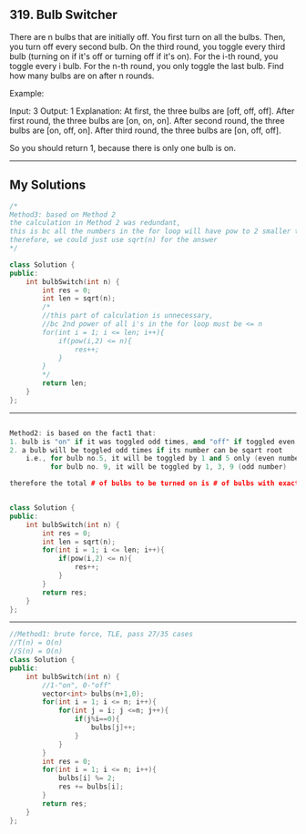 ## 319. Bulb Switcher

There are n bulbs that are initially off. You first turn on all the bulbs. Then, you turn off every second bulb. On the third round, you toggle every third bulb (turning on if it's off or turning off if it's on). For the i-th round, you toggle every i bulb. For the n-th round, you only toggle the last bulb. Find how many bulbs are on after n rounds.

Example:

Input: 3
Output: 1 
Explanation: 
At first, the three bulbs are [off, off, off].
After first round, the three bulbs are [on, on, on].
After second round, the three bulbs are [on, off, on].
After third round, the three bulbs are [on, off, off]. 

So you should return 1, because there is only one bulb is on.

------------------------------------------------------------------

## My Solutions

```c++
/*
Method3: based on Method 2
the calculation in Method 2 was redundant,
this is bc all the numbers in the for loop will have pow to 2 smaller than n,
therefore, we could just use sqrt(n) for the answer
*/

class Solution {
public:
    int bulbSwitch(int n) {
        int res = 0;
        int len = sqrt(n);
        /*
        //this part of calculation is unnecessary,
        //bc 2nd power of all i's in the for loop must be <= n
        for(int i = 1; i <= len; i++){
            if(pow(i,2) <= n){
                res++;
            }
        }
        */
        return len;
    }
};

```
----------------------------------------------------------------------------

```c++

Method2: is based on the fact1 that:
1. bulb is "on" if it was toggled odd times, and "off" if toggled even times
2. a bulb will be toggled odd times if its number can be sqart root
    i.e., for bulb no.5, it will be toggled by 1 and 5 only (even number)
          for bulb no. 9, it will be toggled by 1, 3, 9 (odd number)

therefore the total # of bulbs to be turned on is # of bulbs with exact sqare root


class Solution {
public:
    int bulbSwitch(int n) {
        int res = 0;
        int len = sqrt(n);
        for(int i = 1; i <= len; i++){
            if(pow(i,2) <= n){
                res++;
            }
        }
        return res;
    }
};
```
------------------------------------------------------------------------------------

```c++
//Method1: brute force, TLE, pass 27/35 cases
//T(n) = O(n)
//S(n) = O(n)
class Solution {
public:
    int bulbSwitch(int n) {
        //1-"on", 0-"off"
        vector<int> bulbs(n+1,0);
        for(int i = 1; i <= n; i++){
            for(int j = i; j <=n; j++){
                if(j%i==0){
                    bulbs[j]++;
                }
            }
        }
        int res = 0;
        for(int i = 1; i <= n; i++){
            bulbs[i] %= 2;
            res += bulbs[i];
        }
        return res;
    }
};
```


